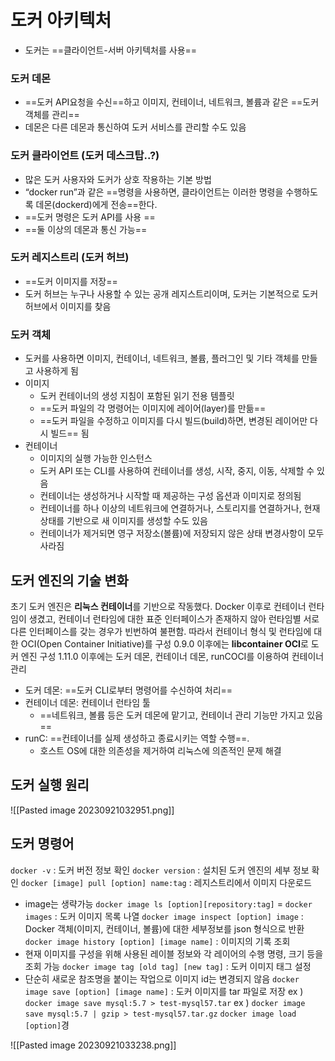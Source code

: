 
# 도커 아키텍처
- 도커는 ==클라이언트-서버 아키텍처를 사용==
### 도커 데몬
- ==도커 API요청을 수신==하고 이미지, 컨테이너, 네트워크, 볼륨과 같은 ==도커 객체를 관리==
- 데몬은 다른 데몬과 통신하여 도커 서비스를 관리할 수도 있음
### 도커 클라이언트 (도커 데스크탑..?)
- 많은 도커 사용자와 도커가 상호 작용하는 기본 방법 
-  “docker run”과 같은 ==명령을 사용하면, 클라이언트는 이러한 명령을 수행하도록 데몬(dockerd)에게 전송==한다. 
-  ==도커 명령은 도커 API를 사용 ==
-  ==둘 이상의 데몬과 통신 가능==
### 도커 레지스트리 (도커 허브)
- ==도커 이미지를 저장==
- 도커 허브는 누구나 사용할 수 있는 공개 레지스트리이며, 도커는 기본적으로 도커 허브에서 이미지를 찾음 

### 도커 객체
- 도커를 사용하면 이미지, 컨테이너, 네트워크, 볼륨, 플러그인 및 기타 객체를 만들고 사용하게 됨 
-  이미지 
	-  도커 컨테이너의 생성 지침이 포함된 읽기 전용 템플릿 
	-  ==도커 파일의 각 명령어는 이미지에 레이어(layer)를 만듦== 
	-  ==도커 파일을 수정하고 이미지를 다시 빌드(build)하면, 변경된 레이어만 다시 빌드== 됨
- 컨테이너 
	-  이미지의 실행 가능한 인스턴스 
	- 도커 API 또는 CLI를 사용하여 컨테이너를 생성, 시작, 중지, 이동, 삭제할 수 있음 
	-  컨테이너는 생성하거나 시작할 때 제공하는 구성 옵션과 이미지로 정의됨 
	-  컨테이너를 하나 이상의 네트워크에 연결하거나, 스토리지를 연결하거나, 현재 상태를 기반으로 새 이미지를 생성할 수도 있음 
	-  컨테이너가 제거되면 영구 저장소(볼륨)에 저장되지 않은 상태 변경사항이 모두 사라짐

## 도커 엔진의 기술 변화
초기 도커 엔진은 **리눅스 컨테이너**를 기반으로 작동했다.
Docker 이후로 컨테이너 런타임이 생겼고, 컨테이너 런타임에 대한 표준 인터페이스가 존재하지 않아 런타임별 서로 다른 인터페이스를 갖는 경우가 빈번하여 불편함. 
따라서 컨테이너 형식 및 런타임에 대한 OCI(Open Container Initiative)를 구성 
0.9.0 이후에는 **libcontainer OCI**로 도커 엔진 구성 
1.11.0 이후에는 도커 데몬, 컨테이너 데몬, runCOCI를 이용하여 컨테이너 관리 
- 도커 데몬: ==도커 CLI로부터 명령어를 수신하여 처리== 
-  컨테이너 데몬: 컨테이너 런타임 툴 
	-  ==네트워크, 볼륨 등은 도커 데몬에 맡기고, 컨테이너 관리 기능만 가지고 있음 ==
-  runC: ==컨테이너를 실제 생성하고 종료시키는 역할 수행==. 
	-  호스트 OS에 대한 의존성을 제거하여 리눅스에 의존적인 문제 해결 

## 도커 실행 원리 
![[Pasted image 20230921032951.png]]
## 도커 명령어
`docker -v` : 도커 버전 정보 확인 
`docker version` : 설치된 도커 엔진의 세부 정보 확인 
`docker [image] pull [option] name:tag` : 레지스트리에서 이미지 다운로드 
- image는 생략가능 
`docker image ls [option][repository:tag]` = `docker images` : 도커 이미지 목록 나열 
`docker image inspect [option] image` : Docker 객체(이미지, 컨테이너, 볼륨)에 대한 세부정보를 json 형식으로 반환 
`docker image history [option] [image name]` : 이미지의 기록 조회 
- 현재 이미지를 구성을 위해 사용된 레이블 정보와 각 레이어의 수행 명령, 크기 등을 조회 가능
`docker image tag [old tag] [new tag]` : 도커 이미지 태그 설정
- 단순히 새로운 참조명을 붙이는 작업으로 이미지 id는 변경되지 않음
`docker image save [option] [image name]` : 도커 이미지를 tar 파일로 저장
ex ) `docker image save mysql:5.7 > test-mysql57.tar`
ex ) `docker image save mysql:5.7 | gzip > test-mysql57.tar.gz`
`docker image load [option]`경

![[Pasted image 20230921033238.png]]